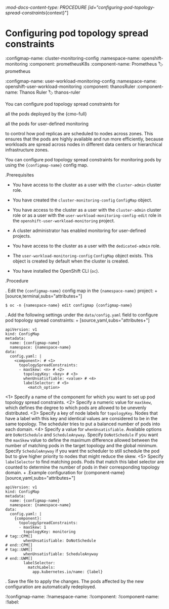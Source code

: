 :_mod-docs-content-type: PROCEDURE
[id="configuring-pod-topology-spread-constraints_{context}"]
# Configuring pod topology spread constraints

:configmap-name: cluster-monitoring-config
:namespace-name: openshift-monitoring
:component: prometheusK8s
:component-name: Prometheus
:label: prometheus

:configmap-name: user-workload-monitoring-config
:namespace-name: openshift-user-workload-monitoring
:component: thanosRuler
:component-name: Thanos Ruler
:label: thanos-ruler

You can configure pod topology spread constraints for 

all the pods deployed by the {cmo-full}

all the pods for user-defined monitoring

to control how pod replicas are scheduled to nodes across zones.
This ensures that the pods are highly available and run more efficiently, because workloads are spread across nodes in different data centers or hierarchical infrastructure zones.

You can configure pod topology spread constraints for monitoring pods by using the `{configmap-name}` config map.

.Prerequisites

* You have access to the cluster as a user with the `cluster-admin` cluster role.
* You have created the `cluster-monitoring-config` `ConfigMap` object.

* You have access to the cluster as a user with the `cluster-admin` cluster role or as a user with the `user-workload-monitoring-config-edit` role in the `openshift-user-workload-monitoring` project.
* A cluster administrator has enabled monitoring for user-defined projects.

* You have access to the cluster as a user with the `dedicated-admin` role.
* The `user-workload-monitoring-config` `ConfigMap` object exists. This object is created by default when the cluster is created.

* You have installed the OpenShift CLI (`oc`).

.Procedure

. Edit the `{configmap-name}` config map in the `{namespace-name}` project:
+
[source,terminal,subs="attributes+"]

```
$ oc -n {namespace-name} edit configmap {configmap-name}

```

. Add the following settings under the `data/config.yaml` field to configure pod topology spread constraints:
+
[source,yaml,subs="attributes+"]

```
apiVersion: v1
kind: ConfigMap
metadata:
  name: {configmap-name}
  namespace: {namespace-name}
data:
  config.yaml: |
    <component>: # <1>
      topologySpreadConstraints:
      - maxSkew: <n> # <2>
        topologyKey: <key> # <3>
        whenUnsatisfiable: <value> # <4>
        labelSelector: # <5>
          <match_option>

```
<1> Specify a name of the component for which you want to set up pod topology spread constraints.
<2> Specify a numeric value for `maxSkew`, which defines the degree to which pods are allowed to be unevenly distributed.
<3> Specify a key of node labels for `topologyKey`.
Nodes that have a label with this key and identical values are considered to be in the same topology.
The scheduler tries to put a balanced number of pods into each domain.
<4> Specify a value for `whenUnsatisfiable`.
Available options are `DoNotSchedule` and `ScheduleAnyway`.
Specify `DoNotSchedule` if you want the `maxSkew` value to define the maximum difference allowed between the number of matching pods in the target topology and the global minimum.
Specify `ScheduleAnyway` if you want the scheduler to still schedule the pod but to give higher priority to nodes that might reduce the skew.
<5> Specify `labelSelector` to find matching pods. 
Pods that match this label selector are counted to determine the number of pods in their corresponding topology domain.
+
.Example configuration for {component-name}
[source,yaml,subs="attributes+"]

```
apiVersion: v1
kind: ConfigMap
metadata:
  name: {configmap-name}
  namespace: {namespace-name}
data:
  config.yaml: |
    {component}:
      topologySpreadConstraints:
      - maxSkew: 1
        topologyKey: monitoring
# tag::CPM[]
        whenUnsatisfiable: DoNotSchedule
# end::CPM[]
# tag::UWM[]
        whenUnsatisfiable: ScheduleAnyway
# end::UWM[]
        labelSelector:
          matchLabels:
            app.kubernetes.io/name: {label}

```

. Save the file to apply the changes. The pods affected by the new configuration are automatically redeployed.

:!configmap-name:
:!namespace-name:
:!component:
:!component-name:
:!label:
